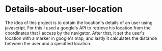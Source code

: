 # Details-about-user-location
The idea of this project is to obtain the location's details of an user using javascript.
For this I used a google's API to retrieve his location from the coordinates that I access by the navigator.
After that, it set the user's location with a marker in google's map, and lastly it calculates the distance between the user and a specified location.
